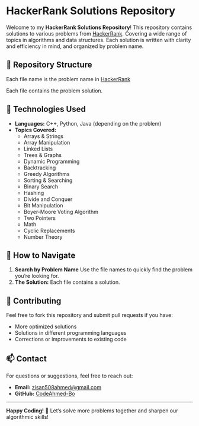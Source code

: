 # HackerRank Solutions Repository

Welcome to my **HackerRank Solutions Repository**! 
This repository contains solutions to various problems from [HackerRank](https://hackerrank.com/). 
Covering a wide range of topics in algorithms and data structures. 
Each solution is written with clarity and efficiency in mind, and organized by problem name.

## 📂 Repository Structure

Each file name is the problem name in [HackerRank](https://hackerrank.com/)

Each file contains the problem solution.

## 🚀 Technologies Used

- **Languages:** C++, Python, Java (depending on the problem)
- **Topics Covered:**
  - Arrays & Strings
  - Array Manipulation
  - Linked Lists
  - Trees & Graphs
  - Dynamic Programming
  - Backtracking
  - Greedy Algorithms
  - Sorting & Searching
  - Binary Search
  - Hashing
  - Divide and Conquer
  - Bit Manipulation
  - Boyer-Moore Voting Algorithm
  - Two Pointers
  - Math
  - Cyclic Replacements
  - Number Theory

## 📖 How to Navigate

1. **Search by Problem Name** Use the file names to quickly find the problem you’re looking for.
3. **The Solution:** Each file contains a solution.

## 📝 Contributing

Feel free to fork this repository and submit pull requests if you have:
- More optimized solutions
- Solutions in different programming languages
- Corrections or improvements to existing code

## 📫 Contact

For questions or suggestions, feel free to reach out:

- **Email:** zisan508ahmed@gmail.com
- **GitHub:** [CodeAhmed-Bo](https://github.com/CodeAhmed-Bot)

---

**Happy Coding!** 🎯 Let’s solve more problems together and sharpen our algorithmic skills!
